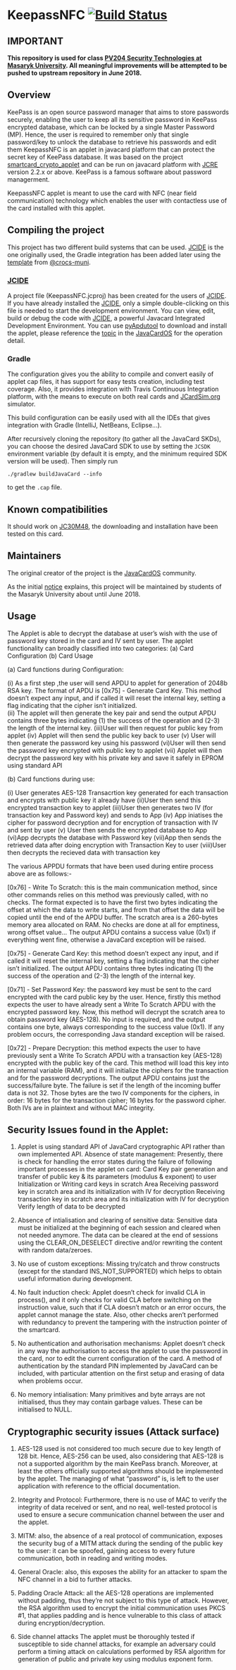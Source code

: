 # KeepassNFC [![Build Status](https://travis-ci.org/JavaCardSpot-dev/KeepassNFCApplet.svg?branch=master)](https://travis-ci.org/JavaCardSpot-dev/KeepassNFCApplet)
## IMPORTANT
**This repository is used for class [PV204 Security Technologies at Masaryk University](https://is.muni.cz/auth/predmety/predmet?lang=en;setlang=en;pvysl=3141746). All meaningful improvements will be attempted to be pushed to upstream repository in June 2018.**

## Overview
KeePass is an open source password manager that aims to store passwords securely, enabling the user to keep all its sensitive password in KeePass encrypted database, which can be locked by a single Master Password (MP). Hence, the user is required to remember only that single password/key to unlock the database to retrieve his passwords and edit them
KeepassNFC is an applet in javacard platform that can protect the secret key of KeePass database. It was based on the project [smartcard_crypto_applet](https://github.com/nfd/smartcard_crypto_applet) and can be run on javacard platform with [JCRE](http://javacardos.com/wiki/index.php/home/index/index/model/jcre/app_name/JCRESpec01intro.html?ws=github&prj=KeepassNFC) version 2.2.x or above.
KeePass is a famous software about password managerment.

KeepassNFC applet is meant to use the card with NFC (near field communication) technology which enables the user with contactless use of the card installed with this applet.

## Compiling the project
This project has two different build systems that can be used. [JCIDE](#jcide) is the one originally used, the Gradle integration has been added later using the [template](https://github.com/crocs-muni/javacard-gradle-template-edu) from [@crocs-muni](https://github.com/crocs-muni/).

### [JCIDE](http://www.javacardos.com/tools/index.html?ws=github&prj=KeepassNFC#JCIDE)
A project file (KeepassNFC.jcproj) has been created for the users of [JCIDE](http://www.javacardos.com/tools/index.html?ws=github&prj=KeepassNFC#JCIDE). If you have already installed the [JCIDE](http://www.javacardos.com/tools/index.html?ws=github&prj=KeepassNFC#JCIDE), only a simple double-clicking on this file is needed to start the development environment.
You can view, edit, build or debug the code with [JCIDE](http://www.javacardos.com/tools/index.html?ws=github&prj=KeepassNFC#JCIDE), a powerful Javacard Integrated Development Environment.
You can use [pyApdutool](http://javacardos.com/tools/index.html?ws=github&prj=KeepassNFC#pyApduTool) to download and install the applet, please reference the [topic](http://javacardos.com/javacardforum/viewtopic.php?f=3&t=38&ws=github&prj=KeepassNFC) in the [JavaCardOS](http://javacardos.com/javacardforum/?ws=github&prj=KeepassNFC) for the operation detail.

### Gradle
The configuration gives you the ability to compile and convert easily of applet cap files, it has support for easy tests creation, including test coverage.
Also, it provides integration with Travis Continuous Integration platform, with the means to execute on both real cards and [JCardSim.org](https://jcardsim.org/) simulator.

This build configuration can be easily used with all the IDEs that gives integration with Gradle (IntelliJ, NetBeans, Eclipse...).

After recursively cloning the repository (to gather all the JavaCard SKDs), you can choose the desired JavaCard SDK to use by setting the `JCSDK` environment variable (by default it is empty, and the minimum required SDK version will be used). Then simply run
```
./gradlew buildJavaCard --info
```
to get the `.cap` file.

## Known compatibilities
It should work on [JC30M48](http://www.javacardos.com/store/javacard-jc30m48cr.php?ws=github&prj=KeepassNFC), the downloading and installation have been tested on this card.

## Maintainers
The original creator of the project is the [JavaCardOS](http://www.javacardos.com/) community.

As the initial [notice](#important) explains, this project will be maintained by students of the Masaryk University about until June 2018.

##  Usage
The Applet is able to decrypt the database at user’s wish with the use of password key stored in the card and IV sent by user.
The applet functionality can broadly classified into two categories:
(a) Card Configuration
(b) Card Usage

(a) Card functions during Configuration:

(i) As a first step ,the user will send APDU to applet for generation of 2048b RSA key. The format of APDU is [0x75] - Generate Card Key. This method doesn’t expect any input, and if called it will reset the internal key, setting a flag indicating that the cipher isn’t initialized.   
(ii) The applet will then generate the key pair and send the output APDU contains three bytes indicating (1) the success of the operation and (2-3) the length of the internal key.
(iii)User will then request for public key from applet
(iv) Applet will then send the public key back to user
(v) User will then generate the password key using his password 
(vi)User will then send the password key encrypted with public key to applet
(vii) Applet will then decrypt the password key with his private key and save it safely in EPROM using standard API

(b) Card functions during use:

  
(i) User generates AES-128 Transacrtion key generated for each transaction and encrypts with public key it already have
(ii)User then send this encrypted transaction key to applet
(iii)User then generates two IV (for transaction key and Password key) and sends to App
(iv) App iniatises the cipher for password decryption and for encryption of transaction with IV and sent by user
(v) User then sends the encrypted database to App
(vi)App decrypts the database with Password key 
(vii)App then sends the retrieved data after doing encryption with Transaction Key to user
(viii)User then decrypts the recieved data with transaction key

The various APPDU formats that have been used during entire process above are as follows:-

[0x76] - Write To Scratch: this is the main communication method, since other commands relies on this method was previously called, 
with no checks. The format expected is to have the first two bytes indicating the offset at which the data to write starts, and from 
that offset the data will be copied until the end of the APDU buffer. The scratch area is a 260-bytes memory area allocated on RAM. No checks are done at all for emptiness, wrong offset value… The output APDU contains a success value (0x1) if everything went fine, otherwise a JavaCard exception will be raised.

[0x75] - Generate Card Key: this method doesn’t expect any input, and if called it will reset the internal key, setting a flag indicating that the cipher isn’t initialized. The output APDU contains three bytes indicating (1) the success of the operation and (2-3) the length of the internal key.

[0x71] - Set Password Key: the password key must be sent to the card encrypted with the card public key by the user. Hence, firstly this 
method expects the user to have already sent a Write To Scratch APDU with the encrypted password key. Now, this method will decrypt the scratch area to obtain password key (AES-128). 
No input is required, and the output contains one byte, always corresponding to the success value (0x1). If any problem occurs, the corresponding Java standard exception will be raised.

[0x72] - Prepare Decryption: this method expects the user to have previously sent a Write To Scratch APDU with a transaction key (AES-128) encrypted with the public key of the card. This method will load this key into an internal variable (RAM), and it will initialize the ciphers for the transaction and for the password decryptions. The output APDU contains just the success/failure byte. 
The failure is set if the length of the incoming buffer data is not 32. Those bytes are the two IV components for the ciphers, 
in order: 16 bytes for the transaction cipher; 16 bytes for the password cipher. 
Both IVs are in plaintext and without MAC integrity.


## Security Issues found in the Applet:
1. Applet is using standard API of JavaCard cryptographic API rather than own implemented API.
Absence of state management: Presently, there is check for handling the error states during the failure of following important processes in the applet on card:
    Card Key pair generation and transfer of public key & its parameters (modulus & exponent) to user
    Initialization or Writing card keys in scratch Area
    Receiving password key in scratch area and its initialization with IV for decryption
    Receiving transaction key in scratch area and its initialization with IV for decryption
    Verify length of data to be decrypted 

2. Absence of intialisation and clearing of sensitive data: Sensitive data must be initialized at the beginning of each session and cleared when not needed anymore. The data can be cleared at the end of sessions using the CLEAR_ON_DESELECT directive and/or rewriting the content with random data/zeroes.
    
3. No use of custom exceptions: Missing try/catch and throw constructs (except for the standard INS_NOT_SUPPORTED) which helps to obtain useful information during development.

4. No fault induction check: Applet doesn’t check for invalid CLA in process(), and it only checks for valid CLA before switching on the instruction value, such that if CLA doesn’t match or an error occurs, the applet cannot manage the state. Also, other checks aren’t performed with redundancy to prevent the tampering with the instruction pointer of the smartcard.

5. No authentication and authorisation mechanisms: Applet doesn’t check in any way the authorisation to access the applet to use the password in the card, nor to edit the current configuration of the card. A method of authentication by the standard PIN implemented by JavaCard can be included, with particular attention on the first setup and erasing of data when problems occur.
    
6. No memory intialisation: Many primitives and byte arrays are not initialised, thus they may contain garbage values. These can be initialised to NULL.

## Cryptographic security issues (Attack surface)
1. AES-128 used is not considered too much secure due to key length of 128 bit. Hence, AES-256 can be used, also considering that AES-128 is not a supported algorithm by the main KeePass branch. Moreover, at least the others officially supported algorithms should be implemented by the applet. The managing of what “password” is, is left to the user application with reference to the official documentation.

2. Integrity and Protocol: Furthermore, there is no use of MAC to verify the integrity of data received or sent, and no real, well-tested protocol is used to ensure a secure communication channel between the user and the applet.

3. MITM: also, the absence of a real protocol of communication, exposes the security bug of a MITM attack during the sending of the public key to the user: it can be spoofed, gaining access to every future communication, both in reading and writing modes.

4. General Oracle: also, this exposes the ability for an attacker to spam the NFC channel in a bid to further attacks.

5. Padding Oracle Attack: all the AES-128 operations are implemented without padding, thus they’re not subject to this type of attack. However, the RSA algorithm used to encrypt the initial communication uses PKCS #1, that applies padding and is hence vulnerable to this class of attack during encryption/decryption.

6. Side channel attacks
The applet must be thoroughly tested if susceptible to side channel attacks, for example an adversary could perform a timing attack on calculations performed by RSA algorithm for generation of public and private key using modulus exponent form.
